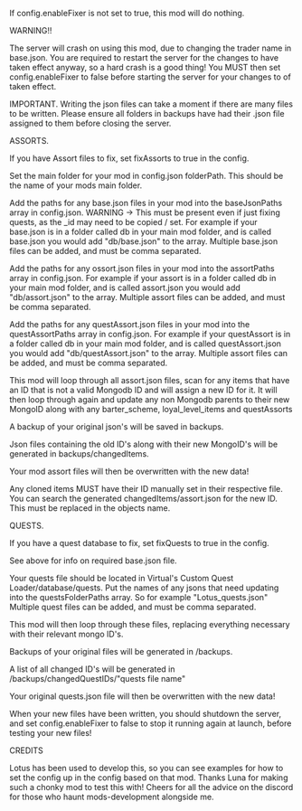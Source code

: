 If config.enableFixer is not set to true, this mod will do nothing.


WARNING!! 

The server will crash on using this mod, due to changing the trader name in base.json.  You are required to restart the server for the changes to have taken effect anyway, so a hard crash is a good thing!
You MUST then set config.enableFixer to false before starting the server for your changes to of taken effect.


IMPORTANT.
Writing the json files can take a moment if there are many files to be written.  Please ensure all folders in backups have had their .json file assigned to them before closing the server.

ASSORTS.

If you have Assort files to fix, set fixAssorts to true in the config.

Set the main folder for your mod in config.json folderPath.  This should be the name of your mods main folder.

Add the paths for any base.json files in your mod into the baseJsonPaths array in config.json.  WARNING -> This must be present even if just fixing quests, as the _id may need to be copied / set.
For example if your base.json is in a folder called db in your main mod folder, and is called base.json you would add "db/base.json" to the array.  Multiple base.json files can be added, and must be comma separated. 

Add the paths for any ossort.json files in your mod into the assortPaths array in config.json.
For example if your assort is in a folder called db in your main mod folder, and is called assort.json you would add "db/assort.json" to the array.  Multiple assort files can be added, and must be comma separated. 

Add the paths for any questAssort.json files in your mod into the questAssortPaths array in config.json.
For example if your questAssort is in a folder called db in your main mod folder, and is called questAssort.json you would add "db/questAssort.json" to the array.  Multiple assort files can be added, and must be comma separated. 

This mod will loop through all assort.json files, scan for any items that have an ID that is not a valid Mongodb ID and will assign a new ID for it.
It will then loop through again and update any non Mongodb parents to their new MongoID along with any barter_scheme, loyal_level_items and questAssorts

A backup of your original json's will be saved in backups.

Json files containing the old ID's along with their new MongoID's will be generated in backups/changedItems.

Your mod assort files will then be overwritten with the new data!

Any cloned items MUST have their ID manually set in their respective file.  You can search the generated changedItems/assort.json for the new ID.  This must be replaced in the objects name. 


QUESTS.

If you have a quest database to fix, set fixQuests to true in the config.

See above for info on required base.json file.

Your quests file should be located in Virtual's Custom Quest Loader/database/quests.  Put the names of any jsons that need updating into the questsFolderPaths array.  So for example "Lotus_quests.json"  Multiple quest files can be added, and must be comma separated. 

This mod will then loop through these files, replacing everything necessary with their relevant mongo ID's. 

Backups of your original files will be generated in /backups.

A list of all changed ID's will be generated in /backups/changedQuestIDs/"quests file name"

Your original quests.json file will then be overwritten with the new data!


When your new files have been written, you should shutdown the server, and set config.enableFixer to false to stop it running again at launch, before testing your new files!


CREDITS

Lotus has been used to develop this, so you can see examples for how to set the config up in the config based on that mod.
Thanks Luna for making such a chonky mod to test this with!
Cheers for all the advice on the discord for those who haunt mods-development alongside me.